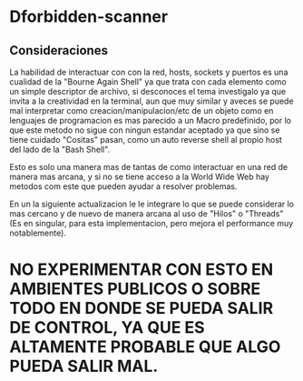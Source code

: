 # Dforbidden-scanner

## Consideraciones

La habilidad de interactuar con con la red, hosts, sockets y puertos es una cualidad de la "Bourne Again Shell" ya que trata con cada elemento como un simple descriptor de archivo, si desconoces el tema investigalo ya que invita a la creatividad en la terminal, aun que muy similar y aveces se puede mal interpretar como creacion/manipulacion/etc de un objeto como en lenguajes de programacion es mas parecido a un Macro predefinido, por lo que este metodo no sigue con ningun estandar aceptado ya que sino se tiene cuidado "Cositas" pasan, como un auto reverse shell al propio host del lado de la "Bash Shell".

Esto es solo una manera mas de tantas de como interactuar en una red de manera mas arcana, y si no se tiene acceso a la World Wide Web hay metodos com este que pueden ayudar a resolver problemas.

En un la siguiente actualizacion le le integrare lo que se puede considerar lo mas cercano y de nuevo de manera arcana al uso de "Hilos" o "Threads" (Es en singular, para esta implementacion, pero mejora el performance muy notablemente).

# NO EXPERIMENTAR CON ESTO EN AMBIENTES PUBLICOS O SOBRE TODO EN DONDE SE PUEDA SALIR DE CONTROL, YA QUE ES ALTAMENTE PROBABLE QUE ALGO PUEDA SALIR MAL.

